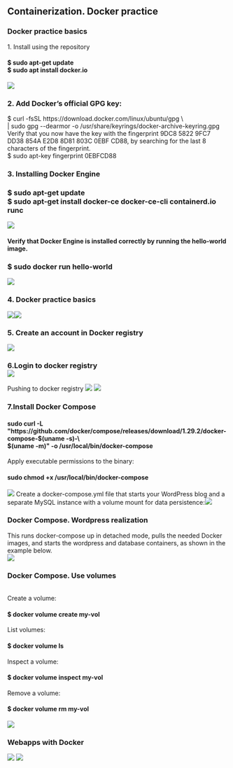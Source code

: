 <h2>Containerization. Docker practice</h2>
<head>
<h3>Docker practice basics</h3>
1. Install using the repository <h4>$ sudo apt-get update</br>$ sudo apt install docker.io</h4><img src="https://github.com/korotetskiy/img/blob/main/d1.png"><h3>2. Add Docker’s official GPG key:</br></h3>
$ curl -fsSL https://download.docker.com/linux/ubuntu/gpg \</br>
| sudo gpg --dearmor -o /usr/share/keyrings/docker-archive-keyring.gpg</br>
Verify that you now have the key with the fingerprint 9DC8 5822 9FC7 DD38 854A E2D8 8D81 803C 0EBF CD88, by searching for the last 8 characters of the fingerprint.</br>
$ sudo apt-key fingerprint 0EBFCD88</br>
<h3>3. Installing Docker Engine</br>
<h3>$ sudo apt-get update</br>
$ sudo apt-get install docker-ce docker-ce-cli containerd.io runc</h3><img src="https://github.com/korotetskiy/img/blob/main/d34.png">
<h4>Verify that Docker Engine is installed correctly by running the hello-world image.</h4><h3>$ sudo docker run hello-world</br></h3></h4><img src="https://github.com/korotetskiy/img/blob/main/d31.png">
<h3>4. Docker practice basics</h3><img src="https://github.com/korotetskiy/img/blob/main/d36.png"><img src="https://github.com/korotetskiy/img/blob/main/d37-1.png">
<h3>5. Create an account in Docker registry</h3><img src="https://github.com/korotetskiy/img/blob/main/d21.png">
<h3>6.Login to docker registry</br><img src="https://github.com/korotetskiy/img/blob/main/d33.png"></h3>

Pushing to docker registry
<img src="https://github.com/korotetskiy/img/blob/main/d4.png">
<img src="https://github.com/korotetskiy/img/blob/main/d41.png">
<h3>7.Install Docker Compose</h3>
<h4>sudo curl -L "https://github.com/docker/compose/releases/download/1.29.2/docker-compose-$(uname -s)-\</br>
$(uname -m)" -o /usr/local/bin/docker-compose</h4>
Apply executable permissions to the binary:
<h4>sudo chmod +x /usr/local/bin/docker-compose</h4><img src="https://github.com/korotetskiy/img/blob/main/d38.png">
Create a docker-compose.yml file that starts your WordPress blog and a separate MySQL instance with a volume mount for data persistence:<img src="https://github.com/korotetskiy/img/blob/main/d44.png">
<h3>Docker Compose. Wordpress realization</h3>
This runs docker-compose up in detached mode, pulls the needed Docker images, and starts the wordpress and database containers, as shown in the example below.</br><img src="https://github.com/korotetskiy/img/blob/main/d42.png">
<h3>Docker Compose. Use volumes</h3></br>
Create a volume:</br>
<h4>$ docker volume create my-vol</h4>
List volumes:</br>
<h4>$ docker volume ls</h4>
Inspect a volume:</br>
<h4>$ docker volume inspect my-vol</h4>
Remove a volume:</br>
<h4>$ docker volume rm my-vol</h4>
<img src="https://github.com/korotetskiy/img/blob/main/d45.png"></br>
<h3>Webapps with Docker</h3>
<img src="https://github.com/korotetskiy/img/blob/main/d43.png">
<img src="https://github.com/korotetskiy/img/blob/main/D49.png">
